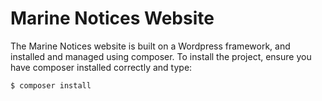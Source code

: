 # Marine Notices Website

The Marine Notices website is built on a Wordpress framework, and installed and managed using composer. To install the project, ensure you have composer installed correctly and type:

`$ composer install`

